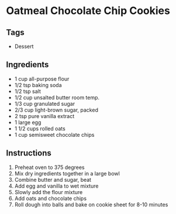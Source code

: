# Oatmeal Chocolate Chip Cookies

## Tags
- Dessert

## Ingredients

* 1 cup all-purpose flour
* 1/2 tsp baking soda
* 1/2 tsp salt
* 1/2 cup unsalted butter room temp.
* 1/3 cup granulated sugar
* 2/3 cup light-brown sugar, packed
* 2 tsp pure vanilla extract
* 1 large egg
* 1 1/2 cups rolled oats
* 1 cup semisweet chocolate chips

## Instructions

1. Preheat oven to 375 degrees 
2. Mix dry ingredients together in a large bowl
3. Combine butter and sugar, beat
4. Add egg and vanilla to wet mixture
5. Slowly add the flour mixture
6. Add oats and chocolate chips
7. Roll dough into balls and bake on cookie sheet for 8-10 minutes

